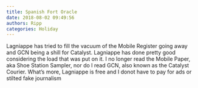 ```yaml
---
title: Spanish Fort Oracle
date: 2018-08-02 09:49:56
authors: Ripp
categories: Holiday
---
```


 Lagniappe has tried to fill the vacuum of the Mobile Register going away and GCN being a shill for Catalyst. Lagniappe has done pretty good considering the load that was put on it.
I no longer read the Mobile Paper, aka Shoe Station Sampler, nor do I read GCN, also known as the Catalyst Courier.
What’s more, Lagniappe is free and I donot have to pay for ads or stilted fake journalism